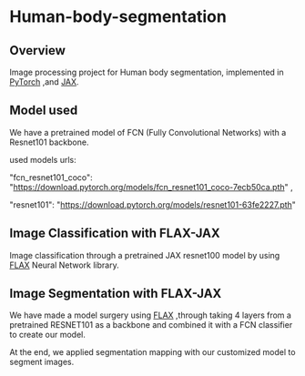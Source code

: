 # Human-body-segmentation
## Overview
Image processing project for Human body segmentation, implemented in [PyTorch](https://github.com/pytorch/pytorch) ,and [JAX](https://github.com/google/jax).

## **Model used**

We have a pretrained model of FCN (Fully Convolutional Networks) with a Resnet101 backbone. 

used  models urls:

"fcn_resnet101_coco": "https://download.pytorch.org/models/fcn_resnet101_coco-7ecb50ca.pth" ,

"resnet101": "https://download.pytorch.org/models/resnet101-63fe2227.pth"


## **Image Classification with FLAX-JAX**
Image classification through a pretrained JAX resnet100 model by using [FLAX](https://github.com/google/flax) Neural Network library.

## **Image Segmentation with FLAX-JAX**
We have made a model surgery using [FLAX](https://github.com/google/flax) ,through taking 4 layers from a pretrained RESNET101 as a backbone and combined it with a FCN classifier to create our model.

At the end, we applied segmentation mapping with our customized model to segment images.
